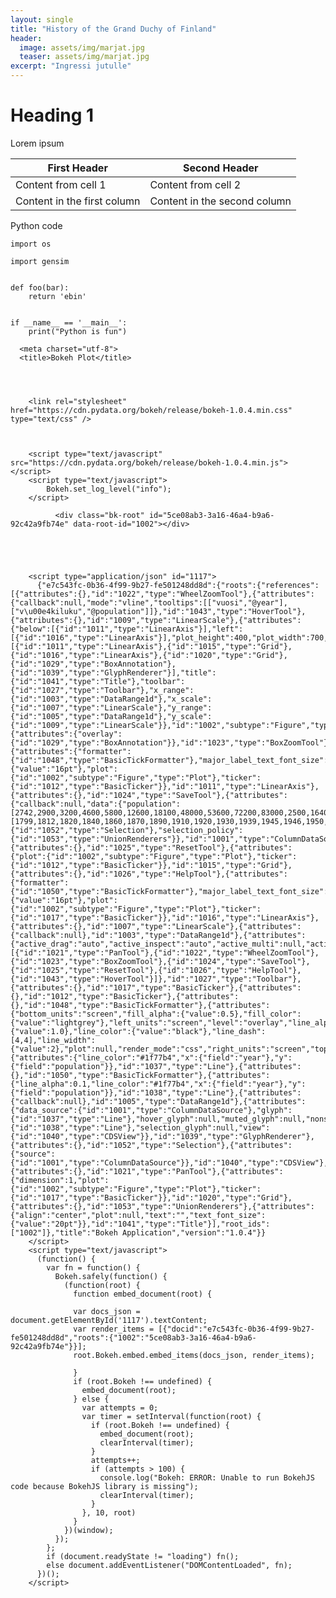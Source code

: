 ```yaml
---
layout: single
title: "History of the Grand Duchy of Finland"
header:
  image: assets/img/marjat.jpg
  teaser: assets/img/marjat.jpg
excerpt: "Ingressi jutulle"
---
```


# Heading 1

Lorem ipsum

First Header | Second Header
------------ | -------------
Content from cell 1 | Content from cell 2
Content in the first column | Content in the second column

Python code

``` 
import os

import gensim


def foo(bar):
    return 'ebin'


if __name__ == '__main__':
    print("Python is fun")
```

<media>
<html lang="en">
  
  <head>
    
      <meta charset="utf-8">
      <title>Bokeh Plot</title>
      
      
        
          
        <link rel="stylesheet" href="https://cdn.pydata.org/bokeh/release/bokeh-1.0.4.min.css" type="text/css" />
        
        
          
        <script type="text/javascript" src="https://cdn.pydata.org/bokeh/release/bokeh-1.0.4.min.js"></script>
        <script type="text/javascript">
            Bokeh.set_log_level("info");
        </script>
        
      
      
    
  </head>
  
  
  <body>
    
      
        
          
          
            
              <div class="bk-root" id="5ce08ab3-3a16-46a4-b9a6-92c42a9fb74e" data-root-id="1002"></div>
            
          
        
      
      
        <script type="application/json" id="1117">
          {"e7c543fc-0b36-4f99-9b27-fe501248dd8d":{"roots":{"references":[{"attributes":{},"id":"1022","type":"WheelZoomTool"},{"attributes":{"callback":null,"mode":"vline","tooltips":[["vuosi","@year"],["v\u00e4kiluku","@population"]]},"id":"1043","type":"HoverTool"},{"attributes":{},"id":"1009","type":"LinearScale"},{"attributes":{"below":[{"id":"1011","type":"LinearAxis"}],"left":[{"id":"1016","type":"LinearAxis"}],"plot_height":400,"plot_width":700,"renderers":[{"id":"1011","type":"LinearAxis"},{"id":"1015","type":"Grid"},{"id":"1016","type":"LinearAxis"},{"id":"1020","type":"Grid"},{"id":"1029","type":"BoxAnnotation"},{"id":"1039","type":"GlyphRenderer"}],"title":{"id":"1041","type":"Title"},"toolbar":{"id":"1027","type":"Toolbar"},"x_range":{"id":"1003","type":"DataRange1d"},"x_scale":{"id":"1007","type":"LinearScale"},"y_range":{"id":"1005","type":"DataRange1d"},"y_scale":{"id":"1009","type":"LinearScale"}},"id":"1002","subtype":"Figure","type":"Plot"},{"attributes":{"overlay":{"id":"1029","type":"BoxAnnotation"}},"id":"1023","type":"BoxZoomTool"},{"attributes":{"formatter":{"id":"1048","type":"BasicTickFormatter"},"major_label_text_font_size":{"value":"16pt"},"plot":{"id":"1002","subtype":"Figure","type":"Plot"},"ticker":{"id":"1012","type":"BasicTicker"}},"id":"1011","type":"LinearAxis"},{"attributes":{},"id":"1024","type":"SaveTool"},{"attributes":{"callback":null,"data":{"population":[2742,2900,3200,4600,5800,12600,18100,48000,53600,72200,83000,2500,16400,35000,51100,65200,75600,81000,81200,78600,80100],"year":[1799,1812,1820,1840,1860,1870,1890,1910,1920,1930,1939,1945,1946,1950,1959,1970,1979,1986,1996,2006,2011]},"selected":{"id":"1052","type":"Selection"},"selection_policy":{"id":"1053","type":"UnionRenderers"}},"id":"1001","type":"ColumnDataSource"},{"attributes":{},"id":"1025","type":"ResetTool"},{"attributes":{"plot":{"id":"1002","subtype":"Figure","type":"Plot"},"ticker":{"id":"1012","type":"BasicTicker"}},"id":"1015","type":"Grid"},{"attributes":{},"id":"1026","type":"HelpTool"},{"attributes":{"formatter":{"id":"1050","type":"BasicTickFormatter"},"major_label_text_font_size":{"value":"16pt"},"plot":{"id":"1002","subtype":"Figure","type":"Plot"},"ticker":{"id":"1017","type":"BasicTicker"}},"id":"1016","type":"LinearAxis"},{"attributes":{},"id":"1007","type":"LinearScale"},{"attributes":{"callback":null},"id":"1003","type":"DataRange1d"},{"attributes":{"active_drag":"auto","active_inspect":"auto","active_multi":null,"active_scroll":"auto","active_tap":"auto","tools":[{"id":"1021","type":"PanTool"},{"id":"1022","type":"WheelZoomTool"},{"id":"1023","type":"BoxZoomTool"},{"id":"1024","type":"SaveTool"},{"id":"1025","type":"ResetTool"},{"id":"1026","type":"HelpTool"},{"id":"1043","type":"HoverTool"}]},"id":"1027","type":"Toolbar"},{"attributes":{},"id":"1017","type":"BasicTicker"},{"attributes":{},"id":"1012","type":"BasicTicker"},{"attributes":{},"id":"1048","type":"BasicTickFormatter"},{"attributes":{"bottom_units":"screen","fill_alpha":{"value":0.5},"fill_color":{"value":"lightgrey"},"left_units":"screen","level":"overlay","line_alpha":{"value":1.0},"line_color":{"value":"black"},"line_dash":[4,4],"line_width":{"value":2},"plot":null,"render_mode":"css","right_units":"screen","top_units":"screen"},"id":"1029","type":"BoxAnnotation"},{"attributes":{"line_color":"#1f77b4","x":{"field":"year"},"y":{"field":"population"}},"id":"1037","type":"Line"},{"attributes":{},"id":"1050","type":"BasicTickFormatter"},{"attributes":{"line_alpha":0.1,"line_color":"#1f77b4","x":{"field":"year"},"y":{"field":"population"}},"id":"1038","type":"Line"},{"attributes":{"callback":null},"id":"1005","type":"DataRange1d"},{"attributes":{"data_source":{"id":"1001","type":"ColumnDataSource"},"glyph":{"id":"1037","type":"Line"},"hover_glyph":null,"muted_glyph":null,"nonselection_glyph":{"id":"1038","type":"Line"},"selection_glyph":null,"view":{"id":"1040","type":"CDSView"}},"id":"1039","type":"GlyphRenderer"},{"attributes":{},"id":"1052","type":"Selection"},{"attributes":{"source":{"id":"1001","type":"ColumnDataSource"}},"id":"1040","type":"CDSView"},{"attributes":{},"id":"1021","type":"PanTool"},{"attributes":{"dimension":1,"plot":{"id":"1002","subtype":"Figure","type":"Plot"},"ticker":{"id":"1017","type":"BasicTicker"}},"id":"1020","type":"Grid"},{"attributes":{},"id":"1053","type":"UnionRenderers"},{"attributes":{"align":"center","plot":null,"text":"","text_font_size":{"value":"20pt"}},"id":"1041","type":"Title"}],"root_ids":["1002"]},"title":"Bokeh Application","version":"1.0.4"}}
        </script>
        <script type="text/javascript">
          (function() {
            var fn = function() {
              Bokeh.safely(function() {
                (function(root) {
                  function embed_document(root) {
                    
                  var docs_json = document.getElementById('1117').textContent;
                  var render_items = [{"docid":"e7c543fc-0b36-4f99-9b27-fe501248dd8d","roots":{"1002":"5ce08ab3-3a16-46a4-b9a6-92c42a9fb74e"}}];
                  root.Bokeh.embed.embed_items(docs_json, render_items);
                
                  }
                  if (root.Bokeh !== undefined) {
                    embed_document(root);
                  } else {
                    var attempts = 0;
                    var timer = setInterval(function(root) {
                      if (root.Bokeh !== undefined) {
                        embed_document(root);
                        clearInterval(timer);
                      }
                      attempts++;
                      if (attempts > 100) {
                        console.log("Bokeh: ERROR: Unable to run BokehJS code because BokehJS library is missing");
                        clearInterval(timer);
                      }
                    }, 10, root)
                  }
                })(window);
              });
            };
            if (document.readyState != "loading") fn();
            else document.addEventListener("DOMContentLoaded", fn);
          })();
        </script>
    
  </body>
  
</html>
</media>